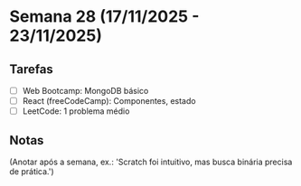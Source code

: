 # Semana 28 (17/11/2025 - 23/11/2025)

## Tarefas
- [ ] Web Bootcamp: MongoDB básico
- [ ] React (freeCodeCamp): Componentes, estado
- [ ] LeetCode: 1 problema médio

## Notas
(Anotar após a semana, ex.: 'Scratch foi intuitivo, mas busca binária precisa de prática.')